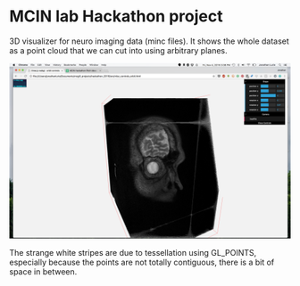 # MCIN lab Hackathon project
3D visualizer for neuro imaging data (minc files). It shows the whole dataset as a point cloud that we can cut into using arbitrary planes.  

![](capture.png)

The strange white stripes are due to tessellation using GL_POINTS, especially because the points are not totally contiguous, there is a bit of space in between.
